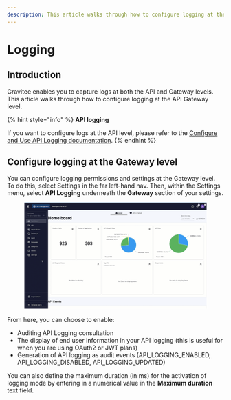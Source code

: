 ```yaml
---
description: This article walks through how to configure logging at the API Gateway level
---
```


# Logging

## Introduction

Gravitee enables you to capture logs at both the API and Gateway levels. This article walks through how to configure logging at the API Gateway level.

{% hint style="info" %}
**API logging**

If you want to configure logs at the API level, please refer to the [Configure and Use API Logging documentation](../../../guides/api-measurement-tracking-and-analytics/configure-and-use-api-logging.md).
{% endhint %}

## Configure logging at the Gateway level

You can configure logging permissions and settings at the Gateway level. To do this, select Settings in the far left-hand nav. Then, within the Settings menu, select **API Logging** underneath the **Gateway** section of your settings.&#x20;

<figure><img src="../../../.gitbook/assets/2023-06-28_10-39-47 (1).gif" alt=""><figcaption></figcaption></figure>

From here, you can choose to enable:

* Auditing API Logging consultation
* The display of end user information in your API logging (this is useful for when you are using OAuth2 or JWT plans)
* Generation of API logging as audit events (API\_LOGGING\_ENABLED, API\_LOGGING\_DISABLED, API\_LOGGING\_UPDATED)

You can also define the maximum duration (in ms) for the activation of logging mode by entering in a numerical value in the **Maximum duration** text field.

